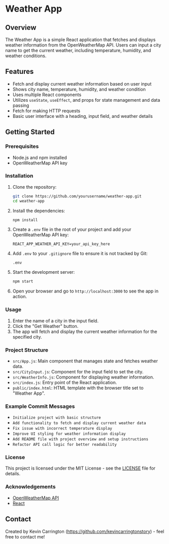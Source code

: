 # Weather App

## Overview

The Weather App is a simple React application that fetches and displays weather information from the OpenWeatherMap API. Users can input a city name to get the current weather, including temperature, humidity, and weather conditions.

## Features

- Fetch and display current weather information based on user input
- Shows city name, temperature, humidity, and weather condition
- Uses multiple React components
- Utilizes `useState`, `useEffect`, and props for state management and data passing
- Fetch for making HTTP requests
- Basic user interface with a heading, input field, and weather details

## Getting Started

### Prerequisites

- Node.js and npm installed
- OpenWeatherMap API key

### Installation

1. Clone the repository:

   ```bash
   git clone https://github.com/yourusername/weather-app.git
   cd weather-app
   ```

2. Install the dependencies:

   ```bash
   npm install
   ```

3. Create a `.env` file in the root of your project and add your OpenWeatherMap API key:

   ```env
   REACT_APP_WEATHER_API_KEY=your_api_key_here
   ```

4. Add `.env` to your `.gitignore` file to ensure it is not tracked by Git:

   ```gitignore
   .env
   ```

5. Start the development server:

   ```bash
   npm start
   ```

6. Open your browser and go to `http://localhost:3000` to see the app in action.

### Usage

1. Enter the name of a city in the input field.
2. Click the "Get Weather" button.
3. The app will fetch and display the current weather information for the specified city.

### Project Structure

- `src/App.js`: Main component that manages state and fetches weather data.
- `src/CityInput.js`: Component for the input field to set the city.
- `src/WeatherInfo.js`: Component for displaying weather information.
- `src/index.js`: Entry point of the React application.
- `public/index.html`: HTML template with the browser title set to "Weather App".

### Example Commit Messages

- `Initialize project with basic structure`
- `Add functionality to fetch and display current weather data`
- `Fix issue with incorrect temperature display`
- `Improve UI styling for weather information display`
- `Add README file with project overview and setup instructions`
- `Refactor API call logic for better readability`

### License

This project is licensed under the MIT License - see the [LICENSE](LICENSE) file for details.

### Acknowledgements

- [OpenWeatherMap API](https://openweathermap.org/api)
- [React](https://reactjs.org/)

## Contact

Created by Kevin Carrington (https://github.com/kevincarringtonstory) - feel free to contact me!
